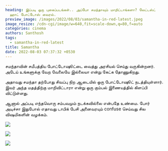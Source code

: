 ```yaml
---
heading: இப்படி ஒரு புகைப்படங்கள்.. அப்போ சமந்தாவும் மாறிட்டாங்களா? லேட்டஸ்ட்
  ஹாட் போட்டோஸ் வைரல்.
preview_image: /images/2022/08/03/samantha-in-red-latest.jpeg
image_resize: /cdn-cgi/image/w=640,fit=scale-down,q=80,f=auto
categories: cinema
authors: Santhosh
tags:
  - samantha-in-red-latest
title: Samantha
date: 2022-08-03 07:37:32 +0530
---
```

சமந்தாவின் சமீபத்திய போட்டோஷூட்டை வைத்து அரசியல் செய்து வருகின்றனர். அடேய் உங்களுக்கு வேற வேலையே இல்லையா என்று கேட்க தோணுகிறது.

அதாவது சமந்தா தற்போது சிவப்பு நிற ஆடையில் ஒரு போட்டோஷூட் நடத்தியுள்ளார். இவர் அந்த மதத்திற்கு மாறிவிட்டாரா என்று ஒரு கும்பல் இணையத்தில் கிளப்பி விட்டுள்ளது.

ஆனால் அப்படி எந்தவொரு சம்பவமும் நடக்கவில்லை என்பதே உண்மை. போர் அடிச்சா இதுபோல் எதாவது டாபிக் பேசி அனைவரயும் confuse செய்வது சில விஷமிகளின் வழக்கம்.

![](/images/2022/08/03/samantha-latest-in-red-3.jpeg)

![](/images/2022/08/03/samantha-latest-in-red-2.jpeg)

![](/images/2022/08/03/samantha-latest-in-red-1.jpeg)